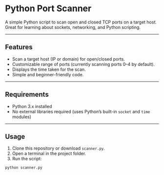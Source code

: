 # Python Port Scanner

A simple Python script to scan open and closed TCP ports on a target host.  
Great for learning about sockets, networking, and Python scripting.

---

## Features

- Scan a target host (IP or domain) for open/closed ports.
- Customizable range of ports (currently scanning ports 0–4 by default).
- Displays the time taken for the scan.
- Simple and beginner-friendly code.

---

## Requirements

- Python 3.x installed
- No external libraries required (uses Python’s built-in `socket` and `time` modules)

---

## Usage

1. Clone this repository or download `scanner.py`.
2. Open a terminal in the project folder.
3. Run the script:

```bash
python scanner.py
